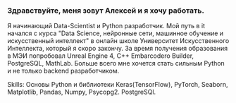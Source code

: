 
### Здравствуйте, меня зовут Алексей и я хочу работать.
Я начинающий Data-Scientist и Python разработчик. Мой путь в it начался с курса "Data Science, нейронные сети, машинное обучение и искусственный интеллект" в онлайн школе Университет Искусственного Интеллекта, который я скоро закончу. За время получения образования в МЭИ попробовал Unreal Engine 4, С++ Embarcodero Builder, PostgreSQL, MathLab. Больше всего мне хочется стать сильным Python и не только backend разработчиком.

Skills: Основы Python и библиотеки Keras(TensorFlow), PyTorch, Seaborn, Matplotlib, Pandas, Numpy, Psycopg2. PostgreSQl.





